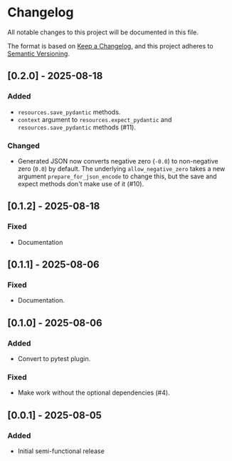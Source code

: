 # Changelog

All notable changes to this project will be documented in this file.

The format is based on [Keep a Changelog](https://keepachangelog.com/en/1.1.0/),
and this project adheres to [Semantic Versioning](https://semver.org/spec/v2.0.0.html).

## [0.2.0] - 2025-08-18

### Added

- `resources.save_pydantic` methods.
- `context` argument to `resources.expect_pydantic` and `resources.save_pydantic` methods (#11).

### Changed

- Generated JSON now converts negative zero (`-0.0`) to non-negative zero (`0.0`) by default. The underlying `allow_negative_zero` takes a new argument `prepare_for_json_encode` to change this, but the save and expect methods don't make use of it (#10).

## [0.1.2] - 2025-08-18

### Fixed

- Documentation

## [0.1.1] - 2025-08-06

### Fixed

- Documentation.

## [0.1.0] - 2025-08-06

### Added

- Convert to pytest plugin.

### Fixed

- Make work without the optional dependencies (#4).

## [0.0.1] - 2025-08-05

### Added

- Initial semi-functional release
